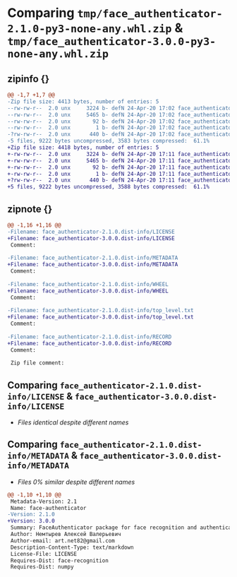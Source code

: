 # Comparing `tmp/face_authenticator-2.1.0-py3-none-any.whl.zip` & `tmp/face_authenticator-3.0.0-py3-none-any.whl.zip`

## zipinfo {}

```diff
@@ -1,7 +1,7 @@
-Zip file size: 4413 bytes, number of entries: 5
--rw-rw-r--  2.0 unx     3224 b- defN 24-Apr-20 17:02 face_authenticator-2.1.0.dist-info/LICENSE
--rw-rw-r--  2.0 unx     5465 b- defN 24-Apr-20 17:02 face_authenticator-2.1.0.dist-info/METADATA
--rw-rw-r--  2.0 unx       92 b- defN 24-Apr-20 17:02 face_authenticator-2.1.0.dist-info/WHEEL
--rw-rw-r--  2.0 unx        1 b- defN 24-Apr-20 17:02 face_authenticator-2.1.0.dist-info/top_level.txt
-?rw-rw-r--  2.0 unx      440 b- defN 24-Apr-20 17:02 face_authenticator-2.1.0.dist-info/RECORD
-5 files, 9222 bytes uncompressed, 3583 bytes compressed:  61.1%
+Zip file size: 4418 bytes, number of entries: 5
+-rw-rw-r--  2.0 unx     3224 b- defN 24-Apr-20 17:11 face_authenticator-3.0.0.dist-info/LICENSE
+-rw-rw-r--  2.0 unx     5465 b- defN 24-Apr-20 17:11 face_authenticator-3.0.0.dist-info/METADATA
+-rw-rw-r--  2.0 unx       92 b- defN 24-Apr-20 17:11 face_authenticator-3.0.0.dist-info/WHEEL
+-rw-rw-r--  2.0 unx        1 b- defN 24-Apr-20 17:11 face_authenticator-3.0.0.dist-info/top_level.txt
+?rw-rw-r--  2.0 unx      440 b- defN 24-Apr-20 17:11 face_authenticator-3.0.0.dist-info/RECORD
+5 files, 9222 bytes uncompressed, 3588 bytes compressed:  61.1%
```

## zipnote {}

```diff
@@ -1,16 +1,16 @@
-Filename: face_authenticator-2.1.0.dist-info/LICENSE
+Filename: face_authenticator-3.0.0.dist-info/LICENSE
 Comment: 
 
-Filename: face_authenticator-2.1.0.dist-info/METADATA
+Filename: face_authenticator-3.0.0.dist-info/METADATA
 Comment: 
 
-Filename: face_authenticator-2.1.0.dist-info/WHEEL
+Filename: face_authenticator-3.0.0.dist-info/WHEEL
 Comment: 
 
-Filename: face_authenticator-2.1.0.dist-info/top_level.txt
+Filename: face_authenticator-3.0.0.dist-info/top_level.txt
 Comment: 
 
-Filename: face_authenticator-2.1.0.dist-info/RECORD
+Filename: face_authenticator-3.0.0.dist-info/RECORD
 Comment: 
 
 Zip file comment:
```

## Comparing `face_authenticator-2.1.0.dist-info/LICENSE` & `face_authenticator-3.0.0.dist-info/LICENSE`

 * *Files identical despite different names*

## Comparing `face_authenticator-2.1.0.dist-info/METADATA` & `face_authenticator-3.0.0.dist-info/METADATA`

 * *Files 0% similar despite different names*

```diff
@@ -1,10 +1,10 @@
 Metadata-Version: 2.1
 Name: face-authenticator
-Version: 2.1.0
+Version: 3.0.0
 Summary: FaceAuthenticator package for face recognition and authentication
 Author: Немтырев Алексей Валерьевич
 Author-email: art.net82@gmail.com
 Description-Content-Type: text/markdown
 License-File: LICENSE
 Requires-Dist: face-recognition
 Requires-Dist: numpy
```

